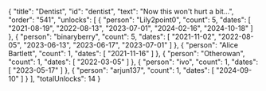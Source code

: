 {
  "title": "Dentist",
  "id": "dentist",
  "text": "Now this won't hurt a bit…",
  "order": "541",
  "unlocks": [
    {
      "person": "Lily2point0",
      "count": 5,
      "dates": [
        "2021-08-19",
        "2022-08-13",
        "2023-07-01",
        "2024-02-16",
        "2024-10-18"
      ]
    },
    {
      "person": "binaryberry",
      "count": 5,
      "dates": [
        "2021-11-02",
        "2022-08-05",
        "2023-06-13",
        "2023-06-17",
        "2023-07-01"
      ]
    },
    {
      "person": "Alice Bartlett",
      "count": 1,
      "dates": [
        "2021-11-16"
      ]
    },
    {
      "person": "Otherowan",
      "count": 1,
      "dates": [
        "2022-03-05"
      ]
    },
    {
      "person": "ivo",
      "count": 1,
      "dates": [
        "2023-05-17"
      ]
    },
    {
      "person": "arjun137",
      "count": 1,
      "dates": [
        "2024-09-10"
      ]
    }
  ],
  "totalUnlocks": 14
}